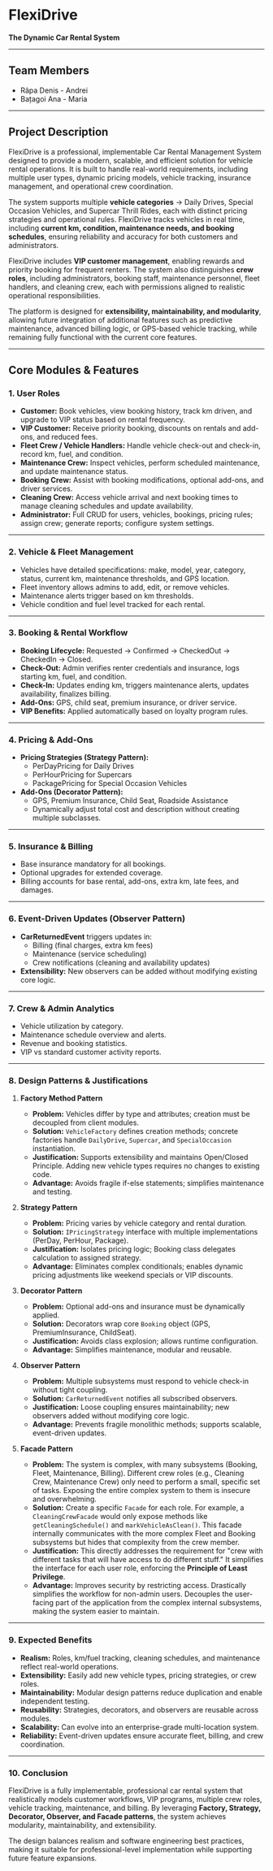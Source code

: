 # FlexiDrive
**The Dynamic Car Rental System**

---

## Team Members
- Râpa Denis - Andrei
- Bațagoi Ana - Maria

---

## Project Description
FlexiDrive is a professional, implementable Car Rental Management System designed to provide a modern, scalable, and efficient solution for vehicle rental operations. It is built to handle real-world requirements, including multiple user types, dynamic pricing models, vehicle tracking, insurance management, and operational crew coordination.

The system supports multiple **vehicle categories** -> Daily Drives, Special Occasion Vehicles, and Supercar Thrill Rides, each with distinct pricing strategies and operational rules. FlexiDrive tracks vehicles in real time, including **current km, condition, maintenance needs, and booking schedules**, ensuring reliability and accuracy for both customers and administrators.

FlexiDrive includes **VIP customer management**, enabling rewards and priority booking for frequent renters. The system also distinguishes **crew roles**, including administrators, booking staff, maintenance personnel, fleet handlers, and cleaning crew, each with permissions aligned to realistic operational responsibilities.

The platform is designed for **extensibility, maintainability, and modularity**, allowing future integration of additional features such as predictive maintenance, advanced billing logic, or GPS-based vehicle tracking, while remaining fully functional with the current core features.

---

## Core Modules & Features

### 1. User Roles
- **Customer:** Book vehicles, view booking history, track km driven, and upgrade to VIP status based on rental frequency.
- **VIP Customer:** Receive priority booking, discounts on rentals and add-ons, and reduced fees.
- **Fleet Crew / Vehicle Handlers:** Handle vehicle check-out and check-in, record km, fuel, and condition.
- **Maintenance Crew:** Inspect vehicles, perform scheduled maintenance, and update maintenance status.
- **Booking Crew:** Assist with booking modifications, optional add-ons, and driver services.
- **Cleaning Crew:** Access vehicle arrival and next booking times to manage cleaning schedules and update availability.
- **Administrator:** Full CRUD for users, vehicles, bookings, pricing rules; assign crew; generate reports; configure system settings.

---

### 2. Vehicle & Fleet Management
- Vehicles have detailed specifications: make, model, year, category, status, current km, maintenance thresholds, and GPS location.
- Fleet inventory allows admins to add, edit, or remove vehicles.
- Maintenance alerts trigger based on km thresholds.
- Vehicle condition and fuel level tracked for each rental.

---

### 3. Booking & Rental Workflow
- **Booking Lifecycle:** Requested $\rightarrow$ Confirmed $\rightarrow$ CheckedOut $\rightarrow$ CheckedIn $\rightarrow$ Closed.
- **Check-Out:** Admin verifies renter credentials and insurance, logs starting km, fuel, and condition.
- **Check-In:** Updates ending km, triggers maintenance alerts, updates availability, finalizes billing.
- **Add-Ons:** GPS, child seat, premium insurance, or driver service.
- **VIP Benefits:** Applied automatically based on loyalty program rules.

---

### 4. Pricing & Add-Ons
- **Pricing Strategies (Strategy Pattern):**
  - PerDayPricing for Daily Drives
  - PerHourPricing for Supercars
  - PackagePricing for Special Occasion Vehicles
- **Add-Ons (Decorator Pattern):**
  - GPS, Premium Insurance, Child Seat, Roadside Assistance
  - Dynamically adjust total cost and description without creating multiple subclasses.

---

### 5. Insurance & Billing
- Base insurance mandatory for all bookings.
- Optional upgrades for extended coverage.
- Billing accounts for base rental, add-ons, extra km, late fees, and damages.

---

### 6. Event-Driven Updates (Observer Pattern)
- **CarReturnedEvent** triggers updates in:
  - Billing (final charges, extra km fees)
  - Maintenance (service scheduling)
  - Crew notifications (cleaning and availability updates)
- **Extensibility:** New observers can be added without modifying existing core logic.

---

### 7. Crew & Admin Analytics
- Vehicle utilization by category.
- Maintenance schedule overview and alerts.
- Revenue and booking statistics.
- VIP vs standard customer activity reports.

---

### 8. Design Patterns & Justifications

1.  **Factory Method Pattern**
    - **Problem:** Vehicles differ by type and attributes; creation must be decoupled from client modules.
    - **Solution:** `VehicleFactory` defines creation methods; concrete factories handle `DailyDrive`, `Supercar`, and `SpecialOccasion` instantiation.
    - **Justification:** Supports extensibility and maintains Open/Closed Principle. Adding new vehicle types requires no changes to existing code.
    - **Advantage:** Avoids fragile if-else statements; simplifies maintenance and testing.

2.  **Strategy Pattern**
    - **Problem:** Pricing varies by vehicle category and rental duration.
    - **Solution:** `IPricingStrategy` interface with multiple implementations (PerDay, PerHour, Package).
    - **Justification:** Isolates pricing logic; Booking class delegates calculation to assigned strategy.
    - **Advantage:** Eliminates complex conditionals; enables dynamic pricing adjustments like weekend specials or VIP discounts.

3.  **Decorator Pattern**
    - **Problem:** Optional add-ons and insurance must be dynamically applied.
    - **Solution:** Decorators wrap core `Booking` object (GPS, PremiumInsurance, ChildSeat).
    - **Justification:** Avoids class explosion; allows runtime configuration.
    - **Advantage:** Simplifies maintenance, modular and reusable.

4.  **Observer Pattern**
    - **Problem:** Multiple subsystems must respond to vehicle check-in without tight coupling.
    - **Solution:** `CarReturnedEvent` notifies all subscribed observers.
    - **Justification:** Loose coupling ensures maintainability; new observers added without modifying core logic.
    - **Advantage:** Prevents fragile monolithic methods; supports scalable, event-driven updates.

5.  **Facade Pattern**
    - **Problem:** The system is complex, with many subsystems (Booking, Fleet, Maintenance, Billing). Different crew roles (e.g., Cleaning Crew, Maintenance Crew) only need to perform a small, specific set of tasks. Exposing the entire complex system to them is insecure and overwhelming.
    - **Solution:** Create a specific `Facade` for each role. For example, a `CleaningCrewFacade` would only expose methods like `getCleaningSchedule()` and `markVehicleAsClean()`. This facade internally communicates with the more complex Fleet and Booking subsystems but hides that complexity from the crew member.
    - **Justification:** This directly addresses the requirement for "crew with different tasks that will have access to do different stuff." It simplifies the interface for each user role, enforcing the **Principle of Least Privilege**.
    - **Advantage:** Improves security by restricting access. Drastically simplifies the workflow for non-admin users. Decouples the user-facing part of the application from the complex internal subsystems, making the system easier to maintain.

---

### 9. Expected Benefits
- **Realism:** Roles, km/fuel tracking, cleaning schedules, and maintenance reflect real-world operations.
- **Extensibility:** Easily add new vehicle types, pricing strategies, or crew roles.
- **Maintainability:** Modular design patterns reduce duplication and enable independent testing.
- **Reusability:** Strategies, decorators, and observers are reusable across modules.
- **Scalability:** Can evolve into an enterprise-grade multi-location system.
- **Reliability:** Event-driven updates ensure accurate fleet, billing, and crew coordination.

---

### 10. Conclusion
FlexiDrive is a fully implementable, professional car rental system that realistically models customer workflows, VIP programs, multiple crew roles, vehicle tracking, maintenance, and billing. By leveraging **Factory, Strategy, Decorator, Observer, and Facade patterns**, the system achieves modularity, maintainability, and extensibility.

The design balances realism and software engineering best practices, making it suitable for professional-level implementation while supporting future feature expansions.
